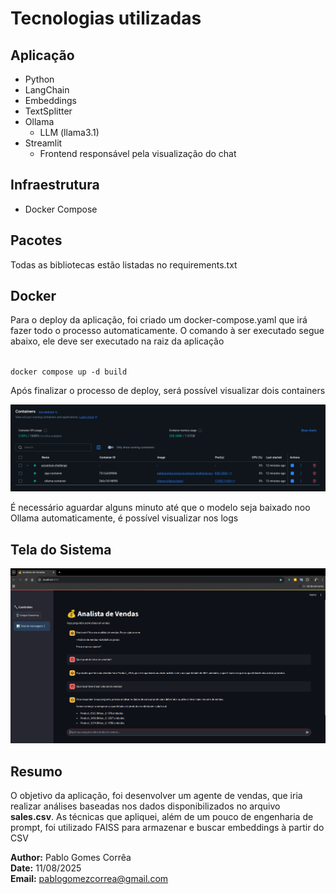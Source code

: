 # Tecnologias utilizadas

## Aplicação
* Python
* LangChain
* Embeddings
* TextSplitter
* Ollama
  * LLM (llama3.1)
* Streamlit
  * Frontend responsável pela visualização do chat

## Infraestrutura
* Docker Compose

## Pacotes
Todas as bibliotecas estão listadas no requirements.txt 

## Docker
Para o deploy da aplicação, foi criado um docker-compose.yaml que irá fazer 
todo o processo automaticamente. O comando à ser executado segue abaixo, ele deve ser
executado na raiz da aplicação

<code>
docker compose up -d build
</code>

Após finalizar o processo de deploy, será possível visualizar dois containers

![img.png](img.png)

É necessário aguardar alguns minuto até que o modelo seja baixado noo Ollama automaticamente, 
é possível visualizar nos logs


## Tela do Sistema

![img_1.png](img_1.png)

## Resumo
O objetivo da aplicação, foi desenvolver um agente de vendas, que iria realizar análises baseadas nos 
dados disponibilizados no arquivo **sales.csv**.
As técnicas que apliquei, além de um pouco de engenharia de prompt, 
foi utilizado FAISS para armazenar e buscar embeddings à partir do CSV 

**Author:** Pablo Gomes Corrêa  
**Date:** 11/08/2025  
**Email:** pablogomezcorrea@gmail.com
